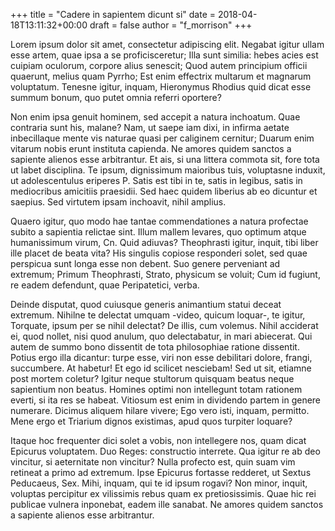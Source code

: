 +++
title = "Cadere in sapientem dicunt si"
date = 2018-04-18T13:11:32+00:00
draft = false
author = "f_morrison"
+++

Lorem ipsum dolor sit amet, consectetur adipiscing elit. Negabat igitur ullam
esse artem, quae ipsa a se proficisceretur; Illa sunt similia: hebes acies est
cuipiam oculorum, corpore alius senescit; Quod autem principium officii
quaerunt, melius quam Pyrrho; Est enim effectrix multarum et magnarum
voluptatum. Tenesne igitur, inquam, Hieronymus Rhodius quid dicat esse summum
bonum, quo putet omnia referri oportere?

Non enim ipsa genuit hominem, sed accepit a natura inchoatum. Quae contraria
sunt his, malane? Nam, ut saepe iam dixi, in infirma aetate inbecillaque mente
vis naturae quasi per caliginem cernitur; Duarum enim vitarum nobis erunt
instituta capienda. Ne amores quidem sanctos a sapiente alienos esse
arbitrantur. Et ais, si una littera commota sit, fore tota ut labet disciplina.
Te ipsum, dignissimum maioribus tuis, voluptasne induxit, ut adolescentulus
eriperes P. Satis est tibi in te, satis in legibus, satis in mediocribus
amicitiis praesidii. Sed haec quidem liberius ab eo dicuntur et saepius. Sed
virtutem ipsam inchoavit, nihil amplius.

Quaero igitur, quo modo hae tantae commendationes a natura profectae subito a
sapientia relictae sint. Illum mallem levares, quo optimum atque humanissimum
virum, Cn. Quid adiuvas? Theophrasti igitur, inquit, tibi liber ille placet de
beata vita? His singulis copiose responderi solet, sed quae perspicua sunt
longa esse non debent. Suo genere perveniant ad extremum; Primum Theophrasti,
Strato, physicum se voluit; Cum id fugiunt, re eadem defendunt, quae
Peripatetici, verba.

Deinde disputat, quod cuiusque generis animantium statui deceat extremum.
Nihilne te delectat umquam -video, quicum loquar-, te igitur, Torquate, ipsum
per se nihil delectat? De illis, cum volemus. Nihil acciderat ei, quod nollet,
nisi quod anulum, quo delectabatur, in mari abiecerat. Qui autem de summo bono
dissentit de tota philosophiae ratione dissentit. Potius ergo illa dicantur:
turpe esse, viri non esse debilitari dolore, frangi, succumbere. At habetur! Et
ego id scilicet nesciebam! Sed ut sit, etiamne post mortem coletur? Igitur
neque stultorum quisquam beatus neque sapientium non beatus. Homines optimi non
intellegunt totam rationem everti, si ita res se habeat. Vitiosum est enim in
dividendo partem in genere numerare. Dicimus aliquem hilare vivere; Ego vero
isti, inquam, permitto. Mene ergo et Triarium dignos existimas, apud quos
turpiter loquare?

Itaque hoc frequenter dici solet a vobis, non intellegere nos, quam dicat
Epicurus voluptatem. Duo Reges: constructio interrete. Qua igitur re ab deo
vincitur, si aeternitate non vincitur? Nulla profecto est, quin suam vim
retineat a primo ad extremum. Ipse Epicurus fortasse redderet, ut Sextus
Peducaeus, Sex. Mihi, inquam, qui te id ipsum rogavi? Non minor, inquit,
voluptas percipitur ex vilissimis rebus quam ex pretiosissimis. Quae hic rei
publicae vulnera inponebat, eadem ille sanabat. Ne amores quidem sanctos a
sapiente alienos esse arbitrantur.
